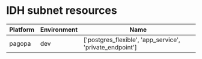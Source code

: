 # IDH subnet resources
|Platform| Environment| Name |
|------|---------|----|
|pagopa|dev|['postgres_flexible', 'app_service', 'private_endpoint']|
